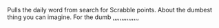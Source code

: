 Pulls the daily word from search for Scrabble points. About the dumbest thing you can imagine. For the dumb ,,,,,,,,,,,,,,,
